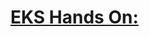 # [EKS Hands On: ](https://www.udemy.com/course/kubernetes-on-aws-eks-hands-on-guide-for-devs-devops)
